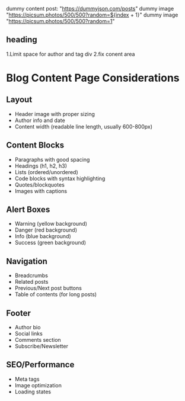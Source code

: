 dummy content post: "https://dummyjson.com/posts"
dummy image "https://picsum.photos/500/500?random=${index + 1}"
dummy image "https://picsum.photos/500/500?random=1"


## heading
1.Limit space for author and tag div
2.fix conent area

# Blog Content Page Considerations

## Layout

- Header image with proper sizing
- Author info and date
- Content width (readable line length, usually 600-800px)

## Content Blocks

- Paragraphs with good spacing
- Headings (h1, h2, h3)
- Lists (ordered/unordered)
- Code blocks with syntax highlighting
- Quotes/blockquotes
- Images with captions

## Alert Boxes

- Warning (yellow background)
- Danger (red background)
- Info (blue background)
- Success (green background)

## Navigation

- Breadcrumbs
- Related posts
- Previous/Next post buttons
- Table of contents (for long posts)

## Footer

- Author bio
- Social links
- Comments section
- Subscribe/Newsletter

## SEO/Performance

- Meta tags
- Image optimization
- Loading states